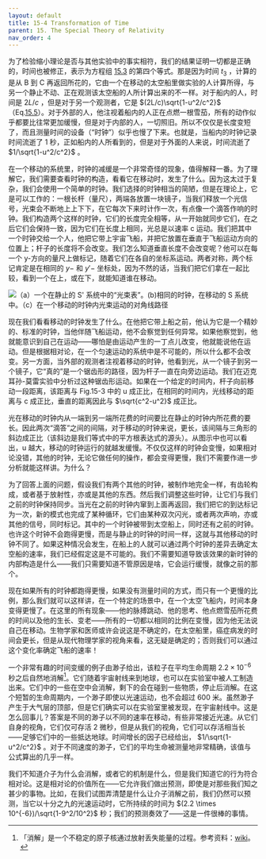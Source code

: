 ```yaml
---
layout: default
title: 15-4 Transformation of Time
parent: 15. The Special Theory of Relativity
nav_order: 4
---
```

为了检验缩小理论是否与其他实验中的事实相符，我们的结果证明一切都是正确的，时间也被修正，表示为方程组 [15.3](/notes-of-feynman-lectures-on-physics/volume-1/15-the-special-theory-of-relativity/15-2-the-lorentz-transformation.html#eq-5-3) 的第四个等式。那是因为时间 $t_3$ ，计算的是从 B 到 C 再返回所花的，它由一个在移动的太空船里做实验的人计算所得，与另一个静止不动、正在观测该太空船的人所计算出来的不一样。对于船内的人，时间是 $2L/c$ ，但是对于另一个观测者，它是 $(2L/c)\sqrt{1-u^2/c^2}$ （Eq.[15.5](/notes-of-feynman-lectures-on-physics/volume-1/15-the-special-theory-of-relativity/15-3-the-michelson-morley-experiment.html#eq-15-5)）。对于外部的人，他注视着船内的人正在点燃一根雪茄，所有的动作似乎都要比往常更加缓慢，但是对于内部的人，一切照旧。所以不仅仅是长度变短了，而且测量时间的设备（“时钟”）似乎也慢了下来。也就是，当船内的时钟记录时间流逝了 1 秒，正如船内的人所看到的，但是对于外面的人来说，时间流逝了 $1/\sqrt{1-u^2/c^2}$ 。

在一个移动的系统里，时钟的减缓是一个非常奇怪的现象，值得解释一番。为了理解它，我们需要查看时钟的构造，看看它在移动时，发生了什么。因为这太过于复杂，我们会使用一个简单的时钟。我们选择的时钟相当的简陋，但是在理论上，它是可以工作的：一根长杆（量尺），两端各放置一块镜子，当我们释放一个光信号，光束会不断地上上下下，在它每次下来时计作一次，有点像一个滴答作响的时钟。我们构造两个这样的时钟，它们的长度完全相等，从一开始就同步它们，在之后它们会保持一致，因为它们在长度上相同，光总是以速率 c 运动。我们把其中一个时钟交给一个人，他把它带上宇宙飞船，并把它放置在垂直于飞船运动方向的位置上；杆子的长度将不会改变。我们怎么知道垂直长度不会改变呢？他可以在每一个 y-方向的量尺上做标记，随着它们在各自的坐标系运动。两者对称，两个标记肯定是在相同的 $y-$ 和 $y'-$ 坐标处，因为不然的话，当我们把它们拿在一起比较，看到一个在上，或在下，就能知道谁在移动。

![（a）一个在静止的 S' 系统中的“光束表”。(b)相同的时钟，在移动的 S 系统中。（c）在一个移动的时钟内光束运动的对角线路径](/notes-of-feynman-lectures-on-physics/assets/volume-1/fig-15-3.png)

现在我们看看移动的时钟发生了什么。在他把它带上船之前，他认为它是一个精妙的、标准的时钟，当他伴随飞船运动，他不会察觉到任何异常。如果他察觉到，他就能意识到自己在运动——哪怕是由运动产生的一丁点儿改变，他就能说他在运动。但是根据相对论，在一个匀速运动的系统中是不可能的，所以什么都不会改变。另一方面，当外部的观测者注视着移动的时钟，他看到光，从一个镜子到另一个镜子，它“真的”是一个锯齿形的路径，因为杆子一直在向旁边运动。我们在迈克耳孙-莫雷实验中分析过这种锯齿形运动。如果在一个给定的时间内，杆子向前移动一段距离，该距离与 Fig.15-3 中的 u 成正比，在相同的时间内，光线移动的距离与 c 成正比，垂直的距离因此与 $\sqrt{c^2-u^2}$ 成正比。

光在移动的时钟内从一端到另一端所花费的时间要比在静止的时钟内所花费的要长。因此两次“滴答”之间的间隔，对于移动的时钟来说，更长，该间隔与三角形的斜边成正比（该斜边是我们等式中的平方根表达式的源头）。从图示中也可以看出，u 越大，移动的时钟运行的就越发缓慢。不仅仅这样的时钟会变慢，如果相对论没错，其他的时钟，无论它做任何的操作，都会变得更慢，我们不需要作进一步分析就能这样讲。为什么？

为了回答上面的问题，假设我们有两个其他的时钟，被制作地完全一样，有齿轮构成，或者基于放射性，亦或是其他的东西。然后我们调整这些时钟，让它们与我们之前的时钟保持同步。当光在之前的时钟内窜到上面再返回，我们把它的到达标记为一次，新的模式也完成了某种循环，它们由某种双次闪光，或者两次声响，亦或其他的信号，同时标记。其中的一个时钟被带到太空船上，同时还有之前的时钟。也许这个时钟不会跑得更慢，而是与静止的时钟的时间一样，这就与其他移动的时钟不同了。如果这种情况会发生，在船上的人就可以通过两个时钟的差异去确定太空船的速率，我们已经假定这是不可能的。我们不需要知道导致该效果的新时钟的内部构造是什么——我们只需要知道不管原因是啥，它会运行缓慢，就像之前的那个。

现在如果所有的时钟都跑得更慢，如果没有测量时间的方式，而只有一个更慢的比例，那么我们就可以这样讲，在一个特定的场景中，在一个太空飞船内，时间本身变得更慢了。在这里的所有现象——他的脉搏跳动、他的思考、他点燃雪茄所花费的时间以及他的生长、变老——所有的一切都以相同的比例在变慢，因为他无法说自己在移动。生物学家和医师或许会说这是不确定的，在太空船里，癌症病发的时间会更长，但是从现代物理学家的视角来看，这无疑是确定的；否则我们可以通过这个变化率确定飞船的速率！

一个非常有趣的时间变缓的例子由渺子给出，该粒子在平均生命周期 $2.2 \times 10^{-6}$ 秒之后自然地消解[^1]。它们随着宇宙射线来到地球，也可以在实验室中被人工制造出来。它们中的一些在空中会消解，剩下的会在碰到一些物质，停止后消解。在这个短暂的生命周期内，一个渺子即使以光速运动，也不会超过 600 米。虽然渺子产生于大气层的顶部，但是它们确实可以在实验室里被发现，在宇宙射线中。这是怎么回事儿？答案是不同的渺子以不同的速率在移动，有些非常接近光速。从它们自身的视角，它们仅可存活 2 微秒，但是从我们的视角，它们可以存活相当长——足够它们中的一些抵达地球。时间增长的因子已经给出， $1/\sqrt{1-u^2/c^2}$ 。对于不同速度的渺子，它们的平均生命被测量地非常精确，该值与公式算出的几乎一样。

我们不知道介子为什么会消解，或者它的机制是什么，但是我们知道它的行为符合相对论。这是相对论的价值所在——它允许我们做出预测，即使是对那些我们知之甚少的事物。比如，在我们试图弄清楚是什么让介子消解之前，我们仍然可以预测，当它以十分之九的光速运动时，它所持续的时间为 $(2.2 \times 10^{-6})/\sqrt{1-9^2/10^2}$ 秒；我们的预测奏效了——这是一件很棒的事情。

[^1]: 「消解」是一个不稳定的原子核通过放射丢失能量的过程。参考资料：[wiki](https://en.wikipedia.org/wiki/Radioactive_decay)。
